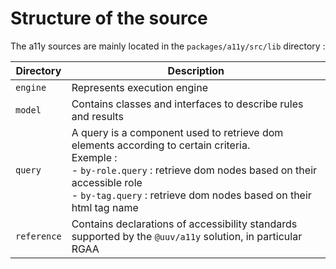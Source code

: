 # Structure of the source

The a11y sources are mainly located in the `packages/a11y/src/lib` directory :

| Directory   | Description                                                                                                                                                                                                                                         |
|-------------|-----------------------------------------------------------------------------------------------------------------------------------------------------------------------------------------------------------------------------------------------------|
| `engine`    | Represents execution engine                                                                                                                                                                                                                         |
| `model`     | Contains classes and interfaces to describe rules and results                                                                                                                                                                                       |
| `query`     | A query is a component used to retrieve dom elements according to certain criteria.<br> Exemple : <br> - `by-role.query` : retrieve dom nodes based on their accessible role<br> - `by-tag.query` : retrieve dom nodes based on their html tag name |
| `reference` | Contains declarations of accessibility standards supported by the `@uuv/a11y` solution, in particular RGAA                                                                                                                                          |
